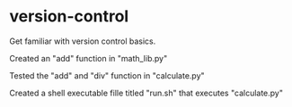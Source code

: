 # version-control
Get familiar with version control basics.

Created an "add" function in "math_lib.py"

Tested the "add" and "div" function in "calculate.py"

Created a shell executable fille titled "run.sh" that executes "calculate.py"
